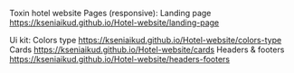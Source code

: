 Toxin hotel website
Pages (responsive):
Landing page https://kseniaikud.github.io/Hotel-website/landing-page

Ui kit:
Colors type https://kseniaikud.github.io/Hotel-website/colors-type
Cards https://kseniaikud.github.io/Hotel-website/cards
Headers & footers https://kseniaikud.github.io/Hotel-website/headers-footers